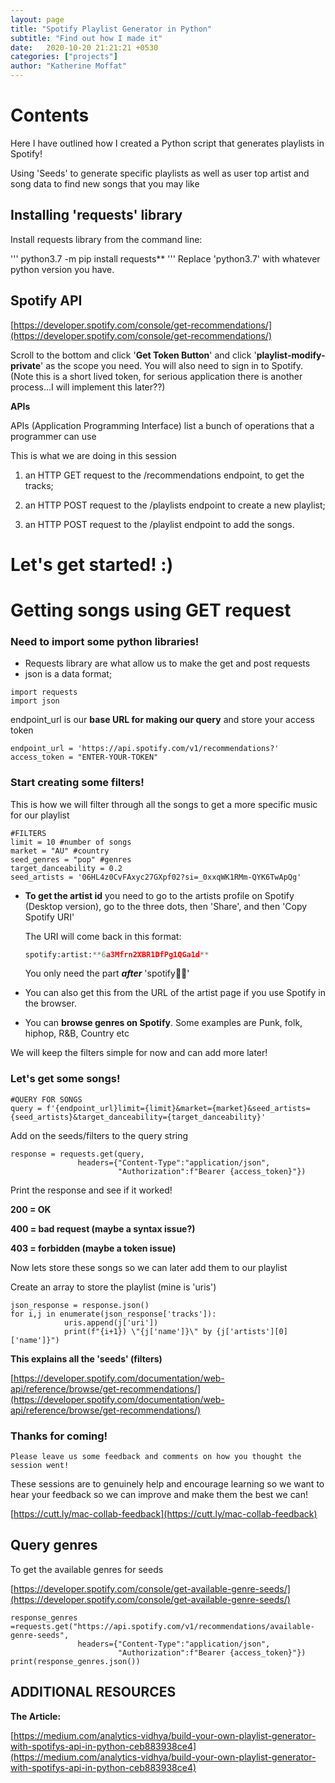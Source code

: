 ```yaml
---
layout: page
title: "Spotify Playlist Generator in Python"
subtitle: "Find out how I made it"
date:   2020-10-20 21:21:21 +0530
categories: ["projects"]
author: "Katherine Moffat"
---
```


# Contents
Here I have outlined how I created a Python script that generates playlists in Spotify!

Using 'Seeds' to generate specific playlists as well as user top artist and song data to find new songs that you may like



## Installing 'requests' library

Install requests library from the command line:

'''
python3.7 -m pip install requests** 
'''
Replace 'python3.7' with whatever python version you have.


## Spotify API

[https://developer.spotify.com/console/get-recommendations/](https://developer.spotify.com/console/get-recommendations/) 

Scroll to the bottom and click '**Get Token Button**' and click '**playlist-modify-private**' as the scope you need. You will also need to sign in to Spotify. (Note this is a short lived token, for serious application there is another process...I will implement this later??)

**APIs**

APIs (Application Programming Interface) list a bunch of operations that a programmer can use

This is what we are doing in this session

1. an HTTP GET request to the /recommendations endpoint, to get the tracks;

2. an HTTP POST request to the /playlists endpoint to create a new playlist;

3. an HTTP POST request to the /playlist endpoint to add the songs.


# **Let's get started! :)**

# Getting songs using GET request

### Need to import some python libraries!

- Requests library are what allow us to make the get and post requests
- json is a data format;

```
import requests
import json
```

 endpoint_url is our **base URL for making our query** and store your access token

```
endpoint_url = 'https://api.spotify.com/v1/recommendations?'
access_token = "ENTER-YOUR-TOKEN"
```

### Start creating some filters!

This is how we will filter through all the songs to get a more specific music for our playlist

```
#FILTERS
limit = 10 #number of songs
market = "AU" #country
seed_genres = "pop" #genres
target_danceability = 0.2
seed_artists = '06HL4z0CvFAxyc27GXpf02?si=_0xxqWK1RMm-QYK6TwApQg'
```

- **To get the artist id** you need to go to the artists profile on Spotify (Desktop version), go to the three dots, then 'Share', and then 'Copy Spotify URI'

    The URI will come back in this format:

    ```python
    spotify:artist:**6a3Mfrn2XBR1DfPg1QGa1d**
    ```

    You only need the part ***after*** 'spotify:artist:'

- You can also get this from the URL of the artist page if you use Spotify in the browser.
- You can **browse genres on Spotify**. Some examples are Punk, folk, hiphop, R&B, Country etc

We will keep the filters simple for now and can add more later!

### Let's get some songs!

```
#QUERY FOR SONGS
query = f'{endpoint_url}limit={limit}&market={market}&seed_artists={seed_artists}&target_danceability={target_danceability}'
```

Add on the seeds/filters to the query string

```
response = requests.get(query,
               headers={"Content-Type":"application/json",
                        "Authorization":f"Bearer {access_token}"})

```

Print the response and see if it worked!

**200 = OK**

**400 = bad request (maybe a syntax issue?)**

**403 = forbidden (maybe a token issue)**

Now lets store these songs so we can later add them to our playlist

Create an array to store the playlist (mine is 'uris')

```
json_response = response.json()
for i,j in enumerate(json_response['tracks']):
            uris.append(j['uri'])
            print(f"{i+1}) \"{j['name']}\" by {j['artists'][0]['name']}")
```

**This explains all the 'seeds' (filters)**

[https://developer.spotify.com/documentation/web-api/reference/browse/get-recommendations/](https://developer.spotify.com/documentation/web-api/reference/browse/get-recommendations/)

### Thanks for coming!

`Please leave us some feedback and comments on how you thought the session went!`

These sessions are to genuinely help and encourage learning so we want to hear your feedback so we can improve and make them the best we can!

[https://cutt.ly/mac-collab-feedback](https://cutt.ly/mac-collab-feedback)

## Query genres

To get the available genres for seeds

[https://developer.spotify.com/console/get-available-genre-seeds/](https://developer.spotify.com/console/get-available-genre-seeds/)

```
response_genres =requests.get("https://api.spotify.com/v1/recommendations/available-genre-seeds",
               headers={"Content-Type":"application/json",
                        "Authorization":f"Bearer {access_token}"})
print(response_genres.json())
```

## ADDITIONAL RESOURCES

**The Article:**

[https://medium.com/analytics-vidhya/build-your-own-playlist-generator-with-spotifys-api-in-python-ceb883938ce4](https://medium.com/analytics-vidhya/build-your-own-playlist-generator-with-spotifys-api-in-python-ceb883938ce4) 

